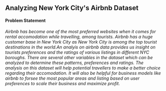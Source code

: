 ## Analyzing New York City's Airbnb Dataset 

#### Problem Statement
_Airbnb has become one of the most preferred websites when it comes for rental accomodation while travelling, among tourists. Airbnb has a huge customer base in New York City as New York City is among the top tourist destinations in the world.An analyis on airbnb data provides us insight on tourists preferences and the ratings of various listings in different NYC boroughs. There are several
other variables in the dataset which can be analyzed to determine these patterns, preferences and ratings.
The analysis on this dataset will help potential travellers to make a better choice regarding their accomodation. It will also be helpful for business models like airbnb to forsee the most popular areas and listing based on user preferences to scale their business and maximize profit._
